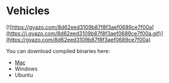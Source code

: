 # Vehicles

[![https://gyazo.com/8d62eed3109b87f8f3aef0689ce7f00a](https://i.gyazo.com/8d62eed3109b87f8f3aef0689ce7f00a.gif)](https://gyazo.com/8d62eed3109b87f8f3aef0689ce7f00a)

You can download compiled binaries here:

- [Mac](https://github.com/MrRobb/Artificial-Intelligence/releases/download/master/Vehicles.app.zip)
- Windows
- Ubuntu
